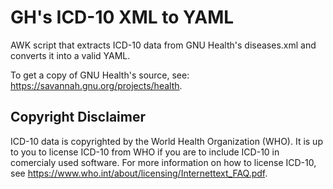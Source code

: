 # GH's ICD-10 XML to YAML

AWK script that extracts ICD-10 data from GNU Health's diseases.xml and converts it into a valid YAML.

To get a copy of GNU Health's source, see: <https://savannah.gnu.org/projects/health>.

## Copyright Disclaimer
ICD-10 data is copyrighted by the World Health Organization (WHO). It is up to you to license ICD-10 from WHO if you are to include ICD-10 in comercialy used software.  For more information on how to license ICD-10, see <https://www.who.int/about/licensing/Internettext_FAQ.pdf>.
